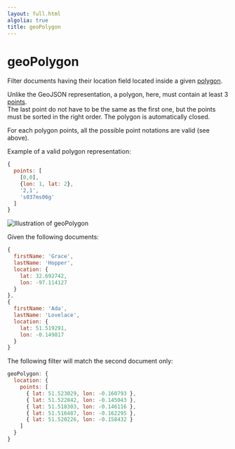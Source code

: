 ```yaml
---
layout: full.html
algolia: true
title: geoPolygon
---
```


# geoPolygon

Filter documents having their location field located inside a given [polygon](#geospatial-filters).

Unlike the GeoJSON representation, a polygon, here, must contain at least 3 [points](#point).  
The last point do not have to be the same as the first one, but the points must be sorted in the right order. The polygon is automatically closed.

For each polygon points, all the possible point notations are valid (see above).

Example of a valid polygon representation:

```javascript
{
  points: [
    [0,0],
    {lon: 1, lat: 2},
    '2,1',
    's037ms06g'
  ]
}
```

![Illustration of geoPolygon](/assets/images/geolocation/geoPolygon.png)

Given the following documents:

```javascript
{
  firstName: 'Grace',
  lastName: 'Hopper',
  location: {
    lat: 32.692742,
    lon: -97.114127
  }
},
{
  firstName: 'Ada',
  lastName: 'Lovelace',
  location: {
    lat: 51.519291,
    lon: -0.149817
  }
}
```

The following filter will match the second document only:

```javascript
geoPolygon: {
  location: {
    points: [
      { lat: 51.523029, lon: -0.160793 },
      { lat: 51.522842, lon: -0.145043 },
      { lat: 51.518303, lon: -0.146116 },
      { lat: 51.516487, lon: -0.162295 },
      { lat: 51.520226, lon: -0.158432 }
    ]
  }
}
```
